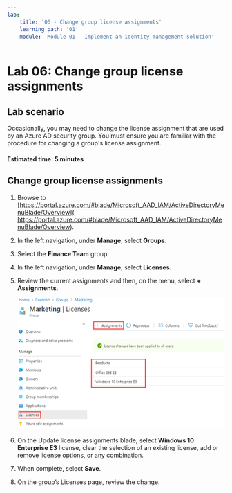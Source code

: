 ```yaml
---
lab:
    title: '06 - Change group license assignments'
    learning path: '01'
    module: 'Module 01 - Implement an identity management solution'
---
```


# Lab 06: Change group license assignments

## Lab scenario

Occasionally, you may need to change the license assignment that are used by an Azure AD security group. You must ensure you are familiar with the procedure for changing a group's license assignment.

#### Estimated time: 5 minutes

## Change group license assignments

1. Browse to [https://portal.azure.com/#blade/Microsoft_AAD_IAM/ActiveDirectoryMenuBlade/Overview]( https://portal.azure.com/#blade/Microsoft_AAD_IAM/ActiveDirectoryMenuBlade/Overview).

1. In the left navigation, under **Manage**, select **Groups**.

1. Select the **Finance Team** group.

1. In the left navigation, under **Manage**, select **Licenses**.

1. Review the current assignments and then, on the menu, select **+ Assignments**.

    ![Screen image displaying group license option selected with the current licenses and Assignments menu option highlighted](./media/lp1-mod2-change-group-license.png)

1. On the Update license assignments blade, select **Windows 10 Enterprise E3** license, clear the selection of an existing license, add or remove license options, or any combination.

1. When complete, select **Save**.

1. On the group’s Licenses page, review the change.
